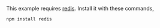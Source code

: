 This example requires [redis](http://redis.io).  Install it with these commands,

    npm install redis
